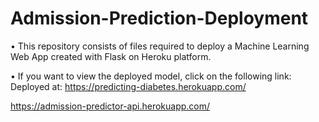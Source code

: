 # Admission-Prediction-Deployment
• This repository consists of files required to deploy a Machine Learning Web App created with Flask on Heroku platform.

• If you want to view the deployed model, click on the following link:
Deployed at: https://predicting-diabetes.herokuapp.com/

https://admission-predictor-api.herokuapp.com/
